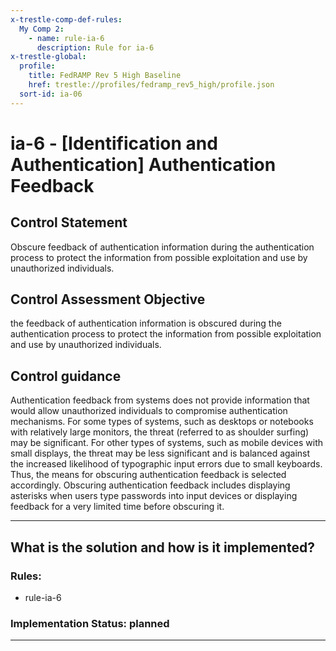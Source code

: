 ```yaml
---
x-trestle-comp-def-rules:
  My Comp 2:
    - name: rule-ia-6
      description: Rule for ia-6
x-trestle-global:
  profile:
    title: FedRAMP Rev 5 High Baseline
    href: trestle://profiles/fedramp_rev5_high/profile.json
  sort-id: ia-06
---
```


# ia-6 - \[Identification and Authentication\] Authentication Feedback

## Control Statement

Obscure feedback of authentication information during the authentication process to protect the information from possible exploitation and use by unauthorized individuals.

## Control Assessment Objective

the feedback of authentication information is obscured during the authentication process to protect the information from possible exploitation and use by unauthorized individuals.

## Control guidance

Authentication feedback from systems does not provide information that would allow unauthorized individuals to compromise authentication mechanisms. For some types of systems, such as desktops or notebooks with relatively large monitors, the threat (referred to as shoulder surfing) may be significant. For other types of systems, such as mobile devices with small displays, the threat may be less significant and is balanced against the increased likelihood of typographic input errors due to small keyboards. Thus, the means for obscuring authentication feedback is selected accordingly. Obscuring authentication feedback includes displaying asterisks when users type passwords into input devices or displaying feedback for a very limited time before obscuring it.

______________________________________________________________________

## What is the solution and how is it implemented?

<!-- For implementation status enter one of: implemented, partial, planned, alternative, not-applicable -->

<!-- Note that the list of rules under ### Rules: is read-only and changes will not be captured after assembly to JSON -->

<!-- Add control implementation description here for control: ia-6 -->

### Rules:

  - rule-ia-6

### Implementation Status: planned

______________________________________________________________________
